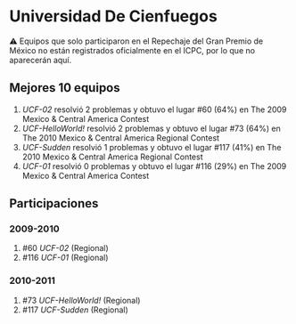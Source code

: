 # Universidad De Cienfuegos

:warning: Equipos que solo participaron en el Repechaje del Gran Premio de México no están registrados oficialmente en el ICPC, por lo que no aparecerán aquí.

## Mejores 10 equipos

1. _UCF-02_ resolvió 2 problemas y obtuvo el lugar #60 (64%) en The 2009 Mexico & Central America Contest
1. _UCF-HelloWorld!_ resolvió 2 problemas y obtuvo el lugar #73 (64%) en The 2010 Mexico & Central America Regional Contest
1. _UCF-Sudden_ resolvió 1 problemas y obtuvo el lugar #117 (41%) en The 2010 Mexico & Central America Regional Contest
1. _UCF-01_ resolvió 0 problemas y obtuvo el lugar #116 (29%) en The 2009 Mexico & Central America Contest

## Participaciones

### 2009-2010

1. #60 _UCF-02_ (Regional)
1. #116 _UCF-01_ (Regional)

### 2010-2011

1. #73 _UCF-HelloWorld!_ (Regional)
1. #117 _UCF-Sudden_ (Regional)



